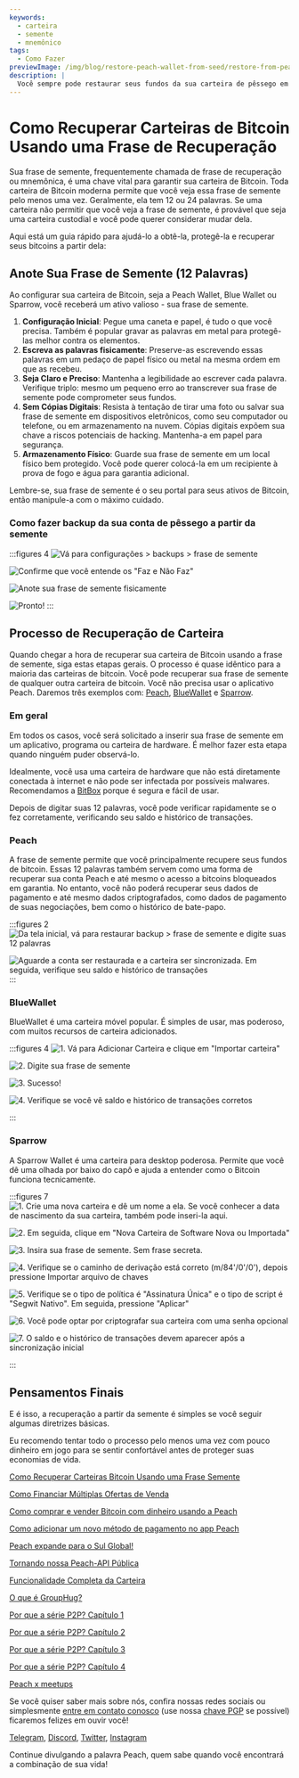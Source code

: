 ```yaml
---
keywords:
  - carteira
  - semente
  - mnemônico
tags:
  - Como Fazer
previewImage: /img/blog/restore-peach-wallet-from-seed/restore-from-peach-wallet-preview.jpg
description: |
  Você sempre pode restaurar seus fundos da sua carteira de pêssego em qualquer outra carteira. Neste tutorial, mostramos como isso pode ser feito.
---
```


# Como Recuperar Carteiras de Bitcoin Usando uma Frase de Recuperação

Sua frase de semente, frequentemente chamada de frase de recuperação ou mnemônica, é uma chave vital para garantir sua carteira de Bitcoin.
Toda carteira de Bitcoin moderna permite que você veja essa frase de semente pelo menos uma vez. Geralmente, ela tem 12 ou 24 palavras. Se uma carteira não permitir que você veja a frase de semente, é provável que seja uma carteira custodial e você pode querer considerar mudar dela.

Aqui está um guia rápido para ajudá-lo a obtê-la, protegê-la e recuperar seus bitcoins a partir dela:

## Anote Sua Frase de Semente (12 Palavras)

Ao configurar sua carteira de Bitcoin, seja a Peach Wallet, Blue Wallet ou Sparrow, você receberá um ativo valioso - sua frase de semente.

1. **Configuração Inicial**: Pegue uma caneta e papel, é tudo o que você precisa. Também é popular gravar as palavras em metal para protegê-las melhor contra os elementos.
2. **Escreva as palavras fisicamente**: Preserve-as escrevendo essas palavras em um pedaço de papel físico ou metal na mesma ordem em que as recebeu.
3. **Seja Claro e Preciso**: Mantenha a legibilidade ao escrever cada palavra. Verifique triplo: mesmo um pequeno erro ao transcrever sua frase de semente pode comprometer seus fundos.
4. **Sem Cópias Digitais**: Resista à tentação de tirar uma foto ou salvar sua frase de semente em dispositivos eletrônicos, como seu computador ou telefone, ou em armazenamento na nuvem. Cópias digitais expõem sua chave a riscos potenciais de hacking. Mantenha-a em papel para segurança.
5. **Armazenamento Físico**: Guarde sua frase de semente em um local físico bem protegido. Você pode querer colocá-la em um recipiente à prova de fogo e água para garantia adicional.

Lembre-se, sua frase de semente é o seu portal para seus ativos de Bitcoin, então manipule-a com o máximo cuidado.

### Como fazer backup da sua conta de pêssego a partir da semente

:::figures 4
![Vá para configurações > backups > frase de semente](/img/blog/restore-peach-wallet-from-seed/peach-1-backup-seed-phrase.png)

![Confirme que você entende os "Faz e Não Faz"](/img/blog/restore-peach-wallet-from-seed/peach-2-backup-seed-phrase.png)

![Anote sua frase de semente fisicamente](/img/blog/restore-peach-wallet-from-seed/peach-3-backup-seed-phrase.png)

![Pronto!](/img/blog/restore-peach-wallet-from-seed/peach-4-backup-seed-phrase.png)
:::

## Processo de Recuperação de Carteira

Quando chegar a hora de recuperar sua carteira de Bitcoin usando a frase de semente, siga estas etapas gerais. O processo é quase idêntico para a maioria das carteiras de bitcoin. Você pode recuperar sua frase de semente de qualquer outra carteira de bitcoin. Você não precisa usar o aplicativo Peach. Daremos três exemplos com: [Peach](https://peachbitcoin.com/), [BlueWallet](https://bluewallet.io/) e [Sparrow](https://www.sparrowwallet.com/).

### Em geral

Em todos os casos, você será solicitado a inserir sua frase de semente em um aplicativo, programa ou carteira de hardware. É melhor fazer esta etapa quando ninguém puder observá-lo.

Idealmente, você usa uma carteira de hardware que não está diretamente conectada à internet e não pode ser infectada por possíveis malwares. Recomendamos a [BitBox](https://bitbox.swiss/bitbox02/?ref=DLX6l9ccCc) porque é segura e fácil de usar.

Depois de digitar suas 12 palavras, você pode verificar rapidamente se o fez corretamente, verificando seu saldo e histórico de transações.

### Peach

A frase de semente permite que você principalmente recupere seus fundos de bitcoin. Essas 12 palavras também servem como uma forma de recuperar sua conta Peach e até mesmo o acesso a bitcoins bloqueados em garantia.
No entanto, você não poderá recuperar seus dados de pagamento e até mesmo dados criptografados, como dados de pagamento de suas negociações, bem como o histórico de bate-papo.

:::figures 2
![Da tela inicial, vá para restaurar backup > frase de semente e digite suas 12 palavras](/img/blog/restore-peach-wallet-from-seed/peach-1-restore-from-seed-with-words.png)

![Aguarde a conta ser restaurada e a carteira ser sincronizada. Em seguida, verifique seu saldo e histórico de transações](/img/blog/restore-peach-wallet-from-seed/peach-2-transaction-history-after-recovery.png)
:::

### BlueWallet

BlueWallet é uma carteira móvel popular. É simples de usar, mas poderoso, com muitos recursos de carteira adicionados.

:::figures 4
![1. Vá para Adicionar Carteira e clique em "Importar carteira"](/img/blog/restore-peach-wallet-from-seed/bluewallet-1-add-wallet.jpeg)

![2. Digite sua frase de semente](/img/blog/restore-peach-wallet-from-seed/bluewallet-2-import-wallet-from-seed-phrase.jpeg)

![3. Sucesso!](/img/blog/restore-peach-wallet-from-seed/bluewallet-3-imported.jpeg)

![4. Verifique se você vê saldo e histórico de transações corretos](/img/blog/restore-peach-wallet-from-seed/bluewallet-4-synced.jpeg)

:::

### Sparrow

A Sparrow Wallet é uma carteira para desktop poderosa. Permite que você dê uma olhada por baixo do capô e ajuda a entender como o Bitcoin funciona tecnicamente.

:::figures 7
![1. Crie uma nova carteira e dê um nome a ela. Se você conhecer a data de nascimento da sua carteira, também pode inseri-la aqui.](/img/blog/restore-peach-wallet-from-seed/sparrow-1-new-wallet.png)

![2. Em seguida, clique em "Nova Carteira de Software Nova ou Importada"](/img/blog/restore-peach-wallet-from-seed/sparrow-2-new-software-wallet.png)

![3. Insira sua frase de semente. Sem frase secreta.](/img/blog/restore-peach-wallet-from-seed/sparrow-3-enter-seed-phrase.png)

![4. Verifique se o caminho de derivação está correto (m/84'/0'/0'), depois pressione Importar arquivo de chaves](/img/blog/restore-peach-wallet-from-seed/sparrow-4-verify-derivation-path.png)

![5. Verifique se o tipo de política é "Assinatura Única" e o tipo de script é "Segwit Nativo". Em seguida, pressione "Aplicar"](/img/blog/restore-peach-wallet-from-seed/sparrow-5-verify-settings.png)

![6. Você pode optar por criptografar sua carteira com uma senha opcional](/img/blog/restore-peach-wallet-from-seed/sparrow-6-no-password.png)

![7. O saldo e o histórico de transações devem aparecer após a sincronização inicial](/img/blog/restore-peach-wallet-from-seed/sparrow-7-recovered-wallet-in.png)

:::

## Pensamentos Finais

E é isso, a recuperação a partir da semente é simples se você seguir algumas diretrizes básicas.

Eu recomendo tentar todo o processo pelo menos uma vez com pouco dinheiro em jogo para se sentir confortável antes de proteger suas economias de vida.

[Como Recuperar Carteiras Bitcoin Usando uma Frase Semente](https://peachbitcoin.com/pt/blog/how-to-restore-peach-wallet/)

[Como Financiar Múltiplas Ofertas de Venda](https://peachbitcoin.com/pt/blog/funding-multiple-sell-offers/)

[Como comprar e vender Bitcoin com dinheiro usando a Peach](https://peachbitcoin.com/pt/blog/how-to-buy-and-sell-bitcoin-with-cash-using-peach/)

[Como adicionar um novo método de pagamento no app Peach](https://peachbitcoin.com/pt/blog/how-to-add-a-payment-method/)

[Peach expande para o Sul Global!](https://peachbitcoin.com/pt/blog/peach-expands-to-the-global-south/)

[Tornando nossa Peach-API Pública](https://peachbitcoin.com/pt/blog/making-our-peach-api-public/)

[Funcionalidade Completa da Carteira](https://peachbitcoin.com/pt/blog/full-wallet-functionality/)

[O que é GroupHug?](https://peachbitcoin.com/pt/blog/group-hug/)

[Por que a série P2P? Capítulo 1](https://peachbitcoin.com/pt/blog/why-p2p-chapter-1/)

[Por que a série P2P? Capítulo 2](https://peachbitcoin.com/pt/blog/why-p2p-chapter-2/)

[Por que a série P2P? Capítulo 3](https://peachbitcoin.com/pt/blog/why-p2p-chapter-3-circular-economies/)

[Por que a série P2P? Capítulo 4](https://peachbitcoin.com/pt/blog/why-p2p-chapter-4-chains-of-trust/)

[Peach x meetups](https://peachbitcoin.com/pt/blog/peach-for-meetups/)

Se você quiser saber mais sobre nós, confira nossas redes sociais ou simplesmente [entre em contato conosco](mailto:hello@peachbitcoin.com) (use nossa [chave PGP](https://keys.openpgp.org/vks/v1/by-fingerprint/48339A19645E2E53488E0E5479E1B270FACD1BD2) se possível) ficaremos felizes em ouvir você!

[Telegram](https://t.me/+GkOW1J-ixBBkZWRk), [Discord](https://discord.gg/ypeHz3SW54), [Twitter](https://twitter.com/peachbitcoin), [Instagram](https://instagram.com/peachbitcoin)

Continue divulgando a palavra Peach, quem sabe quando você encontrará a combinação de sua vida!
